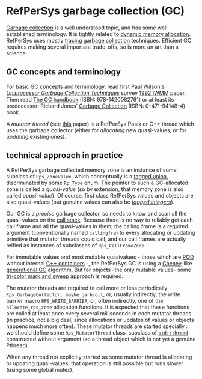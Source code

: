 # RefPerSys garbage collection (GC)

[Garbage
collection](https://en.wikipedia.org/wiki/Garbage_collection_(computer_science))
is a well understood topic, and has some well established
terminology. It is tightly related to [dynamic memory
allocation](https://en.wikipedia.org/wiki/Memory_management#ALLOCATION). RefPerSys
uses mostly [tracing garbage
collection](https://en.wikipedia.org/wiki/Tracing_garbage_collection)
techniques. Efficient GC requires making several important trade-offs,
so is more an art than a science.


## GC concepts and terminology

For basic GC concepts and terminology, read first Paul Wilson's
[*Uniprocessor Garbage Collection
Techniques*](https://www.cs.rice.edu/~javaplt/311/Readings/wilson92uniprocessor.pdf)
survey [1992
IWMM](https://link.springer.com/chapter/10.1007/BFb0017182) paper. Then read [The GC handbook](http://gchandbook.org/) (ISBN: 978-1420082791) or at least its predecessor: Richard Jones' [Garbage Collection](https://www.cs.kent.ac.uk/people/staff/rej/gcbook/) (ISBN: 0-471-94148-4) book.


A *mutator thread* (see
[this](https://www.researchgate.net/profile/Thierry_Le_Sergent/publication/221032842_Incremental_Multi-threaded_Garbage_Collection_on_Virtual_Shared_Memory_Architectures)
paper) is a RefPerSys Posix or C++ thread which uses the garbage
collector (either for *allocating* new quasi-values, or for *updating*
existing ones). 

## technical approach in practice

A RefPerSys garbage collected memory zone is an instance of some
subclass of `Rps_ZoneValue`, which conceptually is a [tagged
union](https://en.wikipedia.org/wiki/Tagged_union), discriminated by
some `Rp_Type` enum. The pointer to such a GC-allocated zone is called
a *quasi-value* (so by extension, that memory zone is also called
*quasi-value*). Of course, first class RefPerSys values and objects
are also quasi-values (but genuine values can also be [*tagged
integers*](https://en.wikipedia.org/wiki/Tagged_pointer)).

Our GC is a *precise* garbage collector, so needs to
know and scan all the quasi-values on the [call
stack](https://en.wikipedia.org/wiki/Call_stack). Because there is no
way to reliably get each call frame and all the quasi-values in them,
the calling frame is a required argument (conventionally named
`callingfra`) to every allocating or updating primitive that mutator
threads could call, and our call frames are actually reified as
instances of subclasses of `Rps_CallFrameZone`.

For immutable values and most mutable quasivalues - those which are
[POD](https://en.wikipedia.org/wiki/Passive_data_structure) without
internal [C++ containers](https://en.cppreference.com/w/cpp/container)
-, the RefPerSys GC is using a
[Cheney](https://en.wikipedia.org/wiki/Cheney%27s_algorithm)-like
[generational
GC](https://en.wikipedia.org/wiki/Tracing_garbage_collection#Generational_GC_(ephemeral_GC))
algorithm. But for objects -the only mutable values- some [tri-color
mark and
sweep](https://en.wikipedia.org/wiki/Tracing_garbage_collection)
approach is required.

The mutator threads are required to call more or less periodically
`Rps_GarbageCollector::maybe_garbcoll`, or, usually indirectly, the
write barrier macro `RPS_WRITE_BARRIER`, or, often indirectly, one of
the `allocate_rps_zone` allocation functions. It is expected that
these functions are called at least once every several milliseconds in
each mutator threads (in practice, not a big deal, since allocations
or updates of values or objects happens much more often). These
mutator threads are started specially : we should define some
`Rps_MutatorThread` class, subclass of
[`std::thread`](https://en.cppreference.com/w/cpp/thread/thread/thread)
constructed without argument (so a thread object which is not yet a
genuine Pthread).

When any thread not explicitly started as some mutator thread is
allocating or updating quasi-values, that operation is still possible but
runs slower (using some global mutex).
